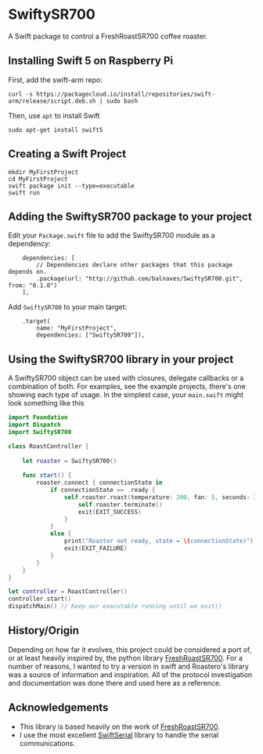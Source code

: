 # SwiftySR700
A Swift package to control a FreshRoastSR700 coffee roaster.

## Installing Swift 5 on Raspberry Pi
First, add the swift-arm repo:
```
curl -s https://packagecloud.io/install/repositories/swift-arm/release/script.deb.sh | sudo bash
```
Then, use `apt` to install Swift
```
sudo apt-get install swift5
```

## Creating a Swift Project
```
mkdir MyFirstProject
cd MyFirstProject
swift package init --type=executable
swift run
```

## Adding the SwiftySR700 package to your project
Edit your `Package.swift` file to add the SwiftySR700 module as a dependency:
```
    dependencies: [
        // Dependencies declare other packages that this package depends on.
        .package(url: "http://github.com/balnaves/SwiftySR700.git", from: "0.1.0")
    ],
```
Add `SwiftySR700` to your main target:
```
    .target(
        name: "MyFirstProject",
        dependencies: ["SwiftySR700"]),
```

## Using the SwiftySR700 library in your project
A SwiftySR700 object can be used with closures, delegate callbacks or a combination of both.
For examples, see the example projects, there's one showing each type of usage.
In the simplest case, your `main.swift` might look something like this
```swift
import Foundation
import Dispatch
import SwiftySR700

class RoastController {
    
    let roaster = SwiftySR700()
    
    func start() {
        roaster.connect { connectionState in
            if connectionState == .ready {
                self.roaster.roast(temperature: 200, fan: 5, seconds: 30) {
                    self.roaster.terminate()
                    exit(EXIT_SUCCESS)
                }
            }
            else {
                print("Roaster not ready, state = \(connectionState)")
                exit(EXIT_FAILURE)
            }
        }
    }
}

let controller = RoastController()
controller.start()
dispatchMain() // Keep our executable running until we exit()
```
## History/Origin
Depending on how far it evolves, this project could be considered a port of, or at least heavily inspired by, the python library [FreshRoastSR700](https://github.com/Roastero/freshroastsr700).
For a number of reasons, I wanted to try a version in swift and Roastero's library was a source of information and inspiration. All of the protocol investigation and documentation was done there and used here as a reference.

## Acknowledgements
* This library is based heavily on the work of [FreshRoastSR700](https://github.com/Roastero/freshroastsr700).
* I use the most excellent [SwiftSerial](https://github.com/yeokm1/SwiftSerial) library to handle the serial communications.
